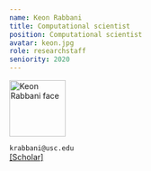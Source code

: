 ```yaml
---
name: Keon Rabbani
title: Computational scientist
position: Computational scientist
avatar: keon.jpg
role: researchstaff
seniority: 2020
---
```


<img height="100" src="{{site.baseurl}}/images/people/{{page.avatar}}" style="width: 100px;" alt="Keon Rabbani face">


<i class="fa fa-envelope-o"></i> `krabbani@usc.edu`<br>
<i class="fa fa-external-link"></i>
[[Scholar]](https://scholar.google.com/citations?user=vBwyT0IAAAAJ&hl=en)
